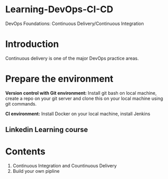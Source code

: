 # Learning-DevOps-CI-CD
DevOps Foundations: Continuous Delivery/Continuous Integration

# Introduction
Continuous delivery is one of the major DevOps practice areas. 

# Prepare the environment

**Version control with Git environment:** Install git bash on local machine, create a repo on your git server and clone this on your local machine using git commands.

**CI environment:** Install Docker on your local machine, install Jenkins

## Linkedin Learning course
# Contents

1. Continuous Integration and Countinuous Delivery
2. Build your own pipline


